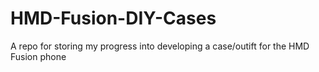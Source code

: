 # HMD-Fusion-DIY-Cases
A repo for storing my progress into developing a case/outift for the HMD Fusion phone 
